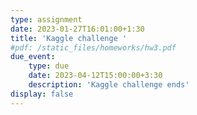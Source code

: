 ```yaml
---
type: assignment
date: 2023-01-27T16:01:00+1:30
title: 'Kaggle challenge '
#pdf: /static_files/homeworks/hw3.pdf
due_event: 
    type: due
    date: 2023-04-12T15:00:00+3:30
    description: 'Kaggle challenge ends'
display: false
---
```

